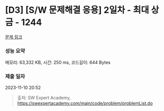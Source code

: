 # [D3] [S/W 문제해결 응용] 2일차 - 최대 상금 - 1244 

[문제 링크](https://swexpertacademy.com/main/code/problem/problemDetail.do?contestProbId=AV15Khn6AN0CFAYD) 

### 성능 요약

메모리: 63,332 KB, 시간: 250 ms, 코드길이: 644 Bytes

### 제출 일자

2023-11-10 20:52



> 출처: SW Expert Academy, https://swexpertacademy.com/main/code/problem/problemList.do
